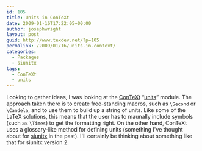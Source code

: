 ```yaml
---
id: 105
title: Units in ConTeXt
date: 2009-01-16T17:22:05+00:00
author: josephwright
layout: post
guid: http://www.texdev.net/?p=105
permalink: /2009/01/16/units-in-context/
categories:
  - Packages
  - siunitx
tags:
  - ConTeXt
  - units
---
```

Looking to gather ideas, I was looking at the <a title="ConTeXt Wiki" href="http://wiki.contextgarden.net">ConTeXt</a> “<a title="The ConTeXt units module" href="http://wiki.contextgarden.net/Units">units</a>” module. The approach taken there is to create free-standing macros, such as <code>\Second</code> or <code>\Candela</code>, and to use them to build up a string of units. Like some of the LaTeX solutions, this means that the user has to maunally include symbols (such as <code>\Times</code>) to get the formatting right. On the other hand, ConTeXt uses a glossary-like method for defining units (something I've thought about for <a title="siunitx - A comprehensive (SI) units package" href="http://tug.ctan.org/cgi-bin/ctanPackageInformation.py?id=siunitx">siunitx</a> in the past).  I'll certainly be thinking about something like that for siunitx version 2.
